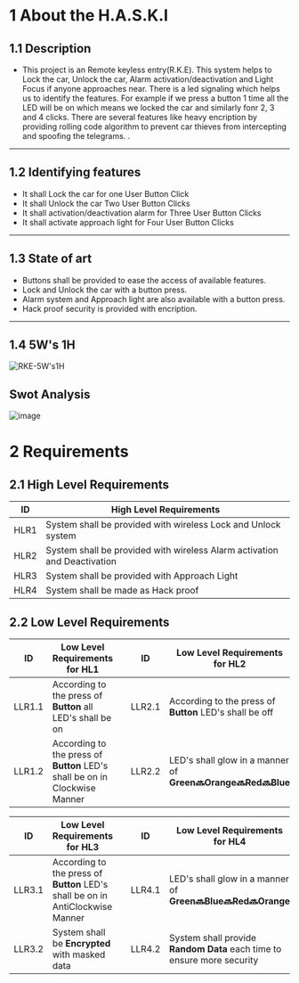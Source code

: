 # 1 About the H.A.S.K.I
## 1.1 Description
* This project is an Remote keyless entry(R.K.E). This system helps to Lock the car, Unlock the car, Alarm activation/deactivation and Light Focus if anyone approaches near. There is a led signaling which helps us to identify the features. For example if we press a button 1 time all the LED will be on which means we locked the car and similarly fonr 2, 3 and 4 clicks. There are several features like heavy encription by providing rolling code algorithm to prevent car thieves from intercepting and spoofing the telegrams. .   
---
## 1.2 Identifying features
* It shall Lock the car for one User Button Click
* It shall Unlock the car Two User Button Clicks 
* It shall activation/deactivation alarm for Three User Button Clicks 
* It shall activate approach light for Four User Button Clicks 
---
## 1.3 State of art
* Buttons shall be provided to ease the access of available features.
* Lock and Unlock the car with a button press.
* Alarm system and Approach light are also available with a button press.
* Hack proof security is provided with encription.
---
 ## 1.4 5W's 1H
![RKE-5W's1H](https://user-images.githubusercontent.com/94365143/157699914-97ed74b7-4b9a-465b-a89b-c767e3b21aaa.png)


## Swot Analysis
![image](https://user-images.githubusercontent.com/94365143/154832952-fa8c759f-44fd-47b2-9c2e-6c8b3ba21813.png)

# 2 Requirements
## 2.1 High Level Requirements
| ID | High Level Requirements |
| -------- | -------------- |
| HLR1 | System shall be provided with wireless Lock and Unlock system |
| HLR2 | System shall be provided with wireless Alarm activation and Deactivation |
| HLR3 | System shall be provided with Approach Light |
| HLR4 | System shall be made as Hack proof |

## 2.2 Low Level Requirements

| ID | Low Level Requirements for HL1|       |ID | Low Level Requirements for HL2|
| -------- | -------------- | ---- |-------- | -------------- |
| LLR1.1 |  According to the press of __Button__ all LED's shall be on | | LLR2.1 | According to the press of __Button__  LED's shall be off  |
| LLR1.2 | According to the press of __Button__ LED's shall be on in Clockwise Manner | | LLR2.2 | LED's shall glow in a manner of __Green🔜Orange🔜Red🔜Blue__ |
     
| ID | Low Level Requirements for HL3|  |ID | Low Level Requirements for HL4|
| -------- | -------------- | ---- | -------- | -------------- |
| LLR3.1 |  According to the press of __Button__ LED's shall be on in AntiClockwise Manner | | LLR4.1 | LED's shall glow in a manner of __Green🔜Blue🔜Red🔜Orange__ |
| LLR3.2 | System shall be __Encrypted__ with masked data || LLR4.2 | System shall provide __Random Data__ each time to ensure more security |
